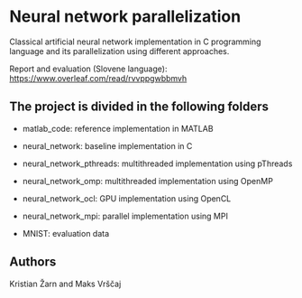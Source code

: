 # Neural network parallelization #

Classical artificial neural network implementation in C programming language and its parallelization using different approaches.

Report and evaluation (Slovene language): https://www.overleaf.com/read/rvvppgwbbmvh

## The project is divided in the following folders

- matlab_code: reference implementation in MATLAB

- neural_network: baseline implementation in C

- neural_network_pthreads: multithreaded implementation using pThreads

- neural_network_omp: multithreaded implementation using OpenMP

- neural_network_ocl: GPU implementation using OpenCL

- neural_network_mpi: parallel implementation using MPI

- MNIST: evaluation data

## Authors

Kristian Žarn and Maks Vrščaj